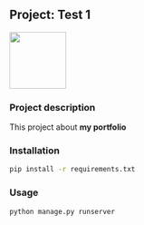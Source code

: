 ## Project: Test 1

<img src="https://www.djangoproject.com/m/img/logos/django-logo-negative.png" width="100">

### Project description

This project about **my portfolio**

### Installation


```bash
pip install -r requirements.txt
```

### Usage

```bash
python manage.py runserver
```
